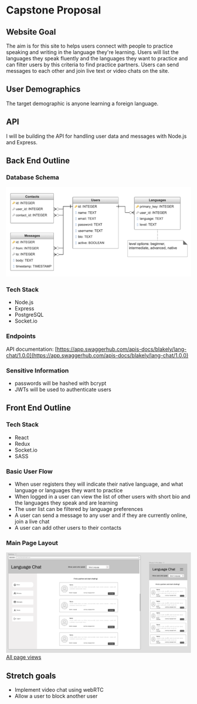 # Capstone Proposal

## Website Goal
The aim is for this site to helps users connect with people to practice speaking and writing in the language they're learning. Users will list the languages they speak fluently and the languages they want to practice and can filter users by this criteria to find practice partners. Users can send messages to each other and join live text or video chats on the site.
 

## User Demographics 
The target demographic is anyone learning a foreign language.

## API
I will be building the API for handling user data and messages with Node.js and Express. 
## Back End Outline

### Database Schema
![database schema](chat-schema.png)

### Tech Stack
* Node.js
* Express
* PostgreSQL
* Socket.io

### Endpoints
API documentation: [https://app.swaggerhub.com/apis-docs/blakely/lang-chat/1.0.0](https://app.swaggerhub.com/apis-docs/blakely/lang-chat/1.0.0)

### Sensitive Information
* passwords will be hashed with bcrypt
* JWTs will be used to authenticate users

## Front End Outline
### Tech Stack
* React
* Redux
* Socket.io
* SASS


### Basic User Flow
* When user registers they will indicate their native language, and what language or languages they want to practice
* When logged in a user can view the list of other users with short bio and the languages they speak and are learning
* The user list can be filtered by language preferences
* A user can send a message to any user and if they are currently online, join a live chat
* A user can add other users to their contacts

### Main Page Layout
![wireframe](wireframe1.png)
[All page views](https://www.figma.com/file/yiMozoECcj0uvCkzkC5nGN/Language-Chat-Wireframe?node-id=1%3A5647)

## Stretch goals
* Implement video chat using webRTC
* Allow a user to block another user


